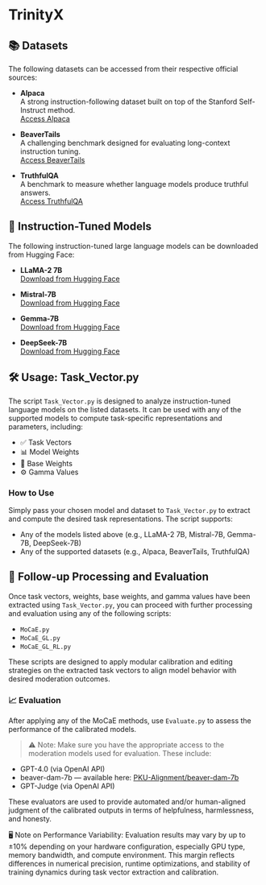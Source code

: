 # TrinityX

## 📚 Datasets

The following datasets can be accessed from their respective official sources:

- **Alpaca**  
  A strong instruction-following dataset built on top of the Stanford Self-Instruct method.  
  [Access Alpaca](https://github.com/tatsu-lab/stanford_alpaca)

- **BeaverTails**  
  A challenging benchmark designed for evaluating long-context instruction tuning.  
  [Access BeaverTails](https://sites.google.com/view/pku-beavertails)

- **TruthfulQA**  
  A benchmark to measure whether language models produce truthful answers.  
  [Access TruthfulQA](https://github.com/sylinrl/TruthfulQA)


## 🧠 Instruction-Tuned Models

The following instruction-tuned large language models can be downloaded from Hugging Face:

- **LLaMA-2 7B**  
  [Download from Hugging Face](https://huggingface.co/meta-llama/Llama-2-7b-hf)

- **Mistral-7B**  
  [Download from Hugging Face](https://huggingface.co/mistralai/Mistral-7B-v0.1)

 - **Gemma-7B**  
  [Download from Hugging Face](https://huggingface.co/google/gemma-7b)

- **DeepSeek-7B**  
  [Download from Hugging Face](https://huggingface.co/deepseek-ai/deepseek-llm-7b-base)


## 🛠️ Usage: Task_Vector.py

The script `Task_Vector.py` is designed to analyze instruction-tuned language models on the listed datasets. It can be used with any of the supported models to compute task-specific representations and parameters, including:

- ✅ Task Vectors  
- 📊 Model Weights  
- 🧱 Base Weights  
- ⚙️ Gamma Values  

### How to Use

Simply pass your chosen model and dataset to `Task_Vector.py` to extract and compute the desired task representations. The script supports:

- Any of the models listed above (e.g., LLaMA-2 7B, Mistral-7B, Gemma-7B, DeepSeek-7B)
- Any of the supported datasets (e.g., Alpaca, BeaverTails, TruthfulQA)

## 🔁 Follow-up Processing and Evaluation

Once task vectors, weights, base weights, and gamma values have been extracted using `Task_Vector.py`, you can proceed with further processing and evaluation using any of the following scripts:

- `MoCaE.py`
- `MoCaE_GL.py`
- `MoCaE_GL_RL.py`

These scripts are designed to apply modular calibration and editing strategies on the extracted task vectors to align model behavior with desired moderation outcomes.

### 📈 Evaluation

After applying any of the MoCaE methods, use `Evaluate.py` to assess the performance of the calibrated models.

> ⚠️ Note: Make sure you have the appropriate access to the moderation models used for evaluation. These include:

- GPT-4.0 (via OpenAI API)
- beaver-dam-7b — available here: [PKU-Alignment/beaver-dam-7b](https://huggingface.co/PKU-Alignment/beaver-dam-7b)
- GPT-Judge (via OpenAI API)

These evaluators are used to provide automated and/or human-aligned judgment of the calibrated outputs in terms of helpfulness, harmlessness, and honesty.

🖥️ Note on Performance Variability:
Evaluation results may vary by up to ±10% depending on your hardware configuration, especially GPU type, memory bandwidth, and compute environment. This margin reflects differences in numerical precision, runtime optimizations, and stability of training dynamics during task vector extraction and calibration.
